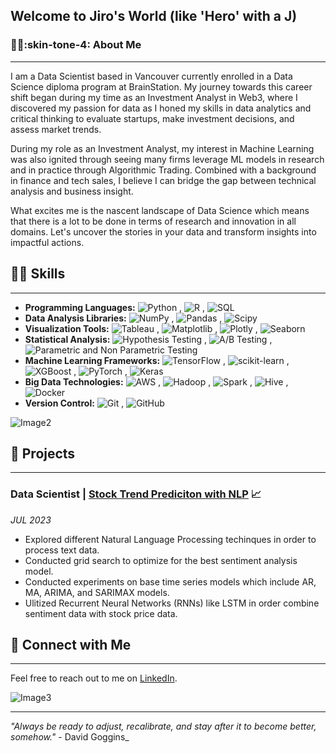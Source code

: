 ## Welcome to Jiro's World (like 'Hero' with a J)


### :curly_haired_man::skin-tone-4: About Me
---

I am a Data Scientist based in Vancouver currently enrolled in a Data Science diploma program at BrainStation. My journey towards this career shift began during my time as an Investment Analyst in Web3, where I discovered my passion for data as I honed my skills in data analytics and critical thinking to evaluate startups, make investment decisions, and assess market trends.

During my role as an Investment Analyst, my interest in Machine Learning was also ignited through seeing many firms leverage ML models in research and in practice through Algorithmic Trading. Combined with a background in finance and tech sales, I believe I can bridge the gap between technical analysis and business insight.

What excites me is the nascent landscape of Data Science which means that there is a lot to be done in terms of research and innovation in all domains. Let's uncover the stories in your data and transform insights into impactful actions.

## 👩‍💻 Skills
---

- **Programming Languages:** ![Python](https://img.shields.io/badge/-Python-05122A?style=flat&logo=python)&nbsp;, ![R](https://img.shields.io/badge/-R-05122A?style=flat&logo=R&logoColor=276DC3)&nbsp;, ![SQL](https://img.shields.io/badge/-SQL-05122A?style=flat&logo=MySQL)&nbsp;
- **Data Analysis Libraries:** ![NumPy](https://img.shields.io/badge/-Numpy-05122A?style=flat&logo=Numpy)&nbsp;, ![Pandas](https://img.shields.io/badge/-Pandas-05122A?style=flat&logo=Pandas)&nbsp;, ![Scipy](https://img.shields.io/badge/-Scipy-05122A?style=flat&logo=Scipy)&nbsp;
- **Visualization Tools:** ![Tableau](https://img.shields.io/badge/-Tableau-05122A?style=flat&logo=Tableau)&nbsp;, ![Matplotlib](https://img.shields.io/badge/-Matplotlib-05122A?style=flat&logo=Matplotlib)&nbsp;, ![Plotly](https://img.shields.io/badge/-Plotly-05122A?style=flat&logo=Plotly)&nbsp;, ![Seaborn](https://img.shields.io/badge/-Seaborn-05122A?style=flat&logo=Seaborn)&nbsp;
- **Statistical Analysis:** ![Hypothesis Testing](https://img.shields.io/badge/-Hypothesis_Testing-05122A?style=flat&logo=Hypthesis_Testing)&nbsp;, ![A/B Testing](https://img.shields.io/badge/-A/B_Testing-05122A?style=flat&logo=A/B_Testing)&nbsp;, ![Parametric and Non Parametric Testing](https://img.shields.io/badge/-Parametric_and_Nonparametric_Testing-05122A?style=flat)&nbsp;
- **Machine Learning Frameworks:** ![TensorFlow](https://img.shields.io/badge/-TensorFlow-05122A?style=flat&logo=TensorFlow)&nbsp;, ![scikit-learn](https://img.shields.io/badge/-scikit--learn-05122A?style=flat&logo=scikit-learn)&nbsp;, ![XGBoost](https://img.shields.io/badge/-XGBoost-05122A?style=flat&logo=XGBoost)&nbsp;, ![PyTorch](https://img.shields.io/badge/-PyTorch-05122A?style=flat&logo=PyTorch)&nbsp;, ![Keras](https://img.shields.io/badge/-Keras-05122A?style=flat&logo=Keras)&nbsp;
- **Big Data Technologies:** ![AWS](https://img.shields.io/badge/-AWS-05122A?style=flat&logo=Amazon-AWS)&nbsp;, ![Hadoop](https://img.shields.io/badge/-Hadoop-05122A?style=flat&logo=Apache-Hadoop)&nbsp;, ![Spark](https://img.shields.io/badge/-Spark-05122A?style=flat&logo=Apache-Spark)&nbsp;, ![Hive](https://img.shields.io/badge/-Hive-05122A?style=flat&logo=Apache-Hive)&nbsp;, ![Docker](https://img.shields.io/badge/-Docker-05122A?style=flat&logo=Docker)&nbsp;
- **Version Control:** ![Git](https://img.shields.io/badge/-Git-05122A?style=flat&logo=Git)&nbsp;, ![GitHub](https://img.shields.io/badge/-GitHub-05122A?style=flat&logo=github)&nbsp;

![Image2](https://user-images.githubusercontent.com/74038190/250967443-f5384ba2-bf78-4be4-94be-4559c1827245.gif)

## :bookmark_tabs: Projects
---

### Data Scientist | [Stock Trend Prediciton with NLP](https://github.com/jiroamato/Stock-Trend-Prediction-With-NLP) :chart_with_upwards_trend:
_JUL 2023_
- Explored different Natural Language Processing techinques in order to process text data.
- Conducted grid search to optimize for the best sentiment analysis model.
- Conducted experiments on base time series models which include AR, MA, ARIMA, and SARIMAX models.
- Ulitized Recurrent Neural Networks (RNNs) like LSTM in order combine sentiment data with stock price data.

## 🤝 Connect with Me
---

Feel free to reach out to me on [LinkedIn](https://www.linkedin.com/in/jiroamato/).

![Image3](https://user-images.githubusercontent.com/74038190/212744289-c46f1717-bfc9-4724-8ef3-4b08e3583110.gif)

---

_"Always be ready to adjust, recalibrate, and stay after it to become better, somehow."_ - David Goggins_
